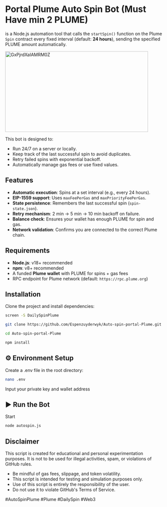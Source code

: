 # Portal Plume Auto Spin Bot (Must Have min 2 PLUME) 
is a Node.js automation tool that calls the `startSpin()` function on the Plume `Spin` contract every fixed interval (default: **24 hours**), sending the specified PLUME amount automatically.

<img width="458" height="258" alt="GxPjrdXaIAMRM0Z" src="https://github.com/user-attachments/assets/7c2e69c0-6499-4472-8dd7-0fee4dc784d8" />

This bot is designed to:
- Run 24/7 on a server or locally.
- Keep track of the last successful spin to avoid duplicates.
- Retry failed spins with exponential backoff.
- Automatically manage gas fees or use fixed values.

## Features
- **Automatic execution**: Spins at a set interval (e.g., every 24 hours).
- **EIP-1559 support**: Uses `maxFeePerGas` and `maxPriorityFeePerGas`.
- **State persistence**: Remembers the last successful spin (`spin-state.json`).
- **Retry mechanism**: 2 min → 5 min → 10 min backoff on failure.
- **Balance check**: Ensures your wallet has enough PLUME for spin and gas.
- **Network validation**: Confirms you are connected to the correct Plume chain.

## Requirements
- **Node.js**: v18+ recommended
- **npm**: v8+ recommended
- A funded **Plume wallet** with PLUME for spins + gas fees
- RPC endpoint for Plume network (default: `https://rpc.plume.org`)

## Installation
Clone the project and install dependencies:

```bash
screen -S DailySpinPlume
```

```bash
git clone https://github.com/Espenzuyderwyk/Auto-spin-portal-Plume.git
```

```bash
cd Auto-spin-portal-Plume
```

```bash
npm install
```

## ⚙️ Environment Setup
Create a .env file in the root directory:

```bash
nano .env
```

Input your private key and wallet address

## ▶️ Run the Bot
Start

```bash
node autospin.js
```

## Disclaimer

This script is created for educational and personal experimentation purposes. It is not to be used for illegal activities, spam, or violations of GitHub rules.

- Be mindful of gas fees, slippage, and token volatility.
- This script is intended for testing and simulation purposes only.
- Use of this script is entirely the responsibility of the user.
- Do not use it to violate GitHub's Terms of Service.

#AutoSpinPlume #Plume #DailySpin #Web3
